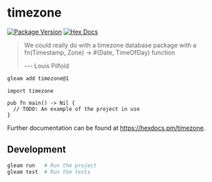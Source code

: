 # timezone

[![Package Version](https://img.shields.io/hexpm/v/timezone)](https://hex.pm/packages/timezone)
[![Hex Docs](https://img.shields.io/badge/hex-docs-ffaff3)](https://hexdocs.pm/timezone/)

> We could really do with a timezone database package with a
> fn(Timestamp, Zone) -> #(Date, TimeOfDay) function
>
> --- Louis Pilfold

```sh
gleam add timezone@1
```
```gleam
import timezone

pub fn main() -> Nil {
  // TODO: An example of the project in use
}
```

Further documentation can be found at <https://hexdocs.pm/timezone>.

## Development

```sh
gleam run   # Run the project
gleam test  # Run the tests
```
